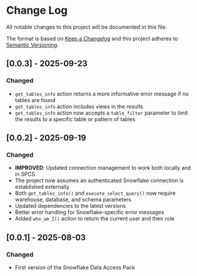 # Change Log

All notable changes to this project will be documented in this file.

The format is based on [Keep a Changelog](https://keepachangelog.com/)
and this project adheres to [Semantic Versioning](https://semver.org/).

## [0.0.3] - 2025-09-23

### Changed
- `get_tables_info` action returns a more informative error message if no tables are found
- `get_tables_info` action includes views in the results
- `get_tables_info` action now accepts a `table_filter` parameter to limit the results to a specific table or pattern of tables

## [0.0.2] - 2025-09-19

### Changed

- **IMPROVED**: Updated connection management to work both locally and in SPCS
- The project now assumes an authenticated Snowflake connection is established externally
- Both `get_tables_info()` and `execute_select_query()` now require warehouse, database, and schema parameters
- Updated dependencies to the latest versions
- Better error handling for Snowflake-specific error messages
- Added `who_am_I()` action to return the current user and their role

## [0.0.1] - 2025-08-03

### Changed

- First version of the Snowflake Data Access Pack
